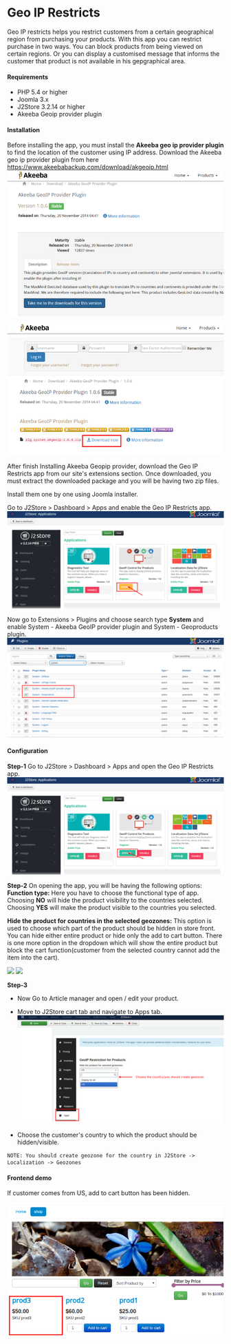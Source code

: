 # Geo IP Restricts

Geo IP restricts helps you restrict customers from a certain geographical region from purchasing your products. With this app you can restrict purchase in two ways. You can block products from being viewed on certain regions. Or you can display a customised message that informs the customer that product is not available in his gepgraphical area.

#### Requirements

* PHP 5.4 or higher
* Joomla 3.x
* J2Store 3.2.14 or higher
* Akeeba Geoip provider plugin

#### Installation

Before installing the app, you must install the **Akeeba geo ip provider plugin** to find the location of the customer using IP address. Download the Akeeba geo ip provider plugin from here https://www.akeebabackup.com/download/akgeoip.html
![](./assets/images/auto_currency_switch_01.png)

![](./assets/images/auto_currency_switch_02.png)

After finish Installing Akeeba Geopip provider, download the Geo IP Restricts app from our site's extensions section. Once downloaded, you must extract the downloaded package and you will be having two zip files.

Install them one by one using Joomla installer.

Go to J2Store > Dashboard > Apps and enable the Geo IP Restricts app.
![](./assets/images/geoprod_02.png)

Now go to Extensions > Plugins and choose search type **System** and enable System - Akeeba GeoIP provider plugin and System - Geoproducts plugin.
![](./assets/images/geoprod_01.png)

#### Configuration

**Step-1**
Go to J2Store > Dashboard > Apps and open the Geo IP Restricts app.
![](./assets/images/geoprod_03.png)

**Step-2**
On opening the app, you will be having the following options:
**Function type:** Here you have to choose the functional type of app. Choosing **NO** will hide the product visibility to the countries selected. Choosing **YES** will make the product visible to the countries you selected.

**Hide the product for countries in the selected geozones:** This option is used to choose which part of the product should be hidden in store front. You can hide either entire product or hide only the add to cart button. There is one more option in the dropdown which will show the entire product but block the cart function(customer from the selected country cannot add the item into the cart).

![](./assets/images/geoprod_update_01.png)
![](./assets/images/geoprod_update_02.png)

**Step-3**

* Now Go to Article manager and open / edit your product.

* Move to J2Store cart tab and navigate to Apps tab.
![](./assets/images/geoprod_06.png)

* Choose the customer's country to which the product should be hidden/visible.
```
NOTE: You should create geozone for the country in J2Store -> Localization -> Geozones
```

#### Frontend demo

If customer comes from US, add to cart button has been hidden.

![](./assets/images/geoprod_07.png)